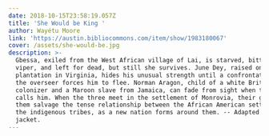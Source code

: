 ```yaml
---
date: 2018-10-15T23:58:19.057Z
title: 'She Would be King '
author: Wayétu Moore
link: 'https://austin.bibliocommons.com/item/show/1983180067'
cover: /assets/she-would-be.jpg
description: >-
  Gbessa, exiled from the West African village of Lai, is starved, bitten by a
  viper, and left for dead, but still she survives. June Dey, raised on a
  plantation in Virginia, hides his unusual strength until a confrontation with
  the overseer forces him to flee. Norman Aragon, child of a white British
  colonizer and a Maroon slave from Jamaica, can fade from sight when the earth
  calls him. When the three meet in the settlement of Monrovia, their gifts help
  them salvage the tense relationship between the African American settlers and
  the indigenous tribes, as a new nation forms around them. -- Adapted from
  jacket.
---
```


